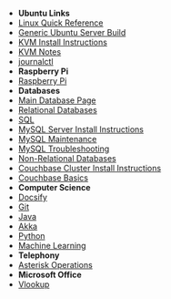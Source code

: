 - **Ubuntu Links**
 - [Linux Quick Reference](/operating_systems/ubuntu/linux_notes)
 - [Generic Ubuntu Server Build](/operating_systems/ubuntu/server_build)
 - [KVM Install Instructions](/operating_systems/ubuntu/package_install/kvm_install)
 - [KVM Notes](/operating_systems/ubuntu/package_operations/kvm_notes)
 - [journalctl](/operating_systems/ubuntu/package_operations/journalctl) 
- **Raspberry Pi**
 - [Raspberry Pi](/operating_systems/raspberry_pi/) 
- **Databases**
 - [Main Database Page](/databases/)  
 - [Relational Databases](/databases/relational_databases/)
 - [SQL](/databases/relational_databases/sql)
 - [MySQL Server Install Instructions](/databases/mysql/mysql_install)
 - [MySQL Maintenance](/databases/mysql/mysql_maintenance)
 - [MySQL Troubleshooting](/databases/mysql/mysql_troubleshooting)
 - [Non-Relational Databases](/databases/nonrelational_databases/nonrelational_databases)  
 - [Couchbase Cluster Install Instructions](/databases/couchbase/couchbase_install)
 - [Couchbase Basics](/databases/couchbase/couchbase_basics)  
- **Computer Science**
 - [Docsify](/learn_to_code/docsify/)
 - [Git](/learn_to_code/git/)
 - [Java](/learn_to_code/java/)
 - [Akka](/learn_to_code/java/akka/)
 - [Python](/learn_to_code/python/)
 - [Machine Learning](/learn_to_code/machine_learning/)  
- **Telephony**
 - [Asterisk Operations](/telephony/asterisk) 
- **Microsoft Office**
 - [Vlookup](/office/excel_vlookup)
